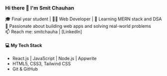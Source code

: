 ### Hi there 👋 I'm Smit Chauhan  
🎓 Final year student | 🧑‍💻 Web Developer | 🌱 Learning MERN stack and DSA<br>
🚀 Passionate about building web apps and solving real-world problems  
📫 Reach me: smitchauha | [LinkedIn]

#### 💻 My Tech Stack
- React.js | JavaScript | Node.js | Appwrite
- HTML5, CSS3, Tailwind CSS
- Git & GitHub


